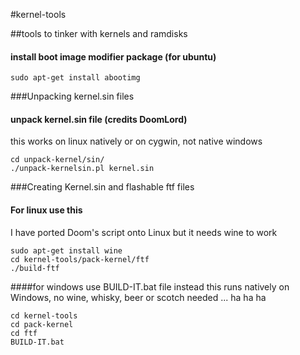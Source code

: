 #kernel-tools


##tools to tinker with kernels and ramdisks 

#### install boot image modifier package (for ubuntu)

	sudo apt-get install abootimg

###Unpacking kernel.sin files
#### unpack kernel.sin file (credits DoomLord) 
this works on linux natively or on cygwin, not native windows

	cd unpack-kernel/sin/ 
	./unpack-kernelsin.pl kernel.sin

###Creating Kernel.sin and flashable ftf files
#### For linux use this
I have ported Doom's script onto Linux but it needs wine to work

	sudo apt-get install wine
	cd kernel-tools/pack-kernel/ftf
	./build-ftf


####for windows use BUILD-IT.bat file instead
this runs natively on Windows, no wine, whisky, beer or scotch needed ... ha ha ha

	cd kernel-tools
	cd pack-kernel
	cd ftf
	BUILD-IT.bat


